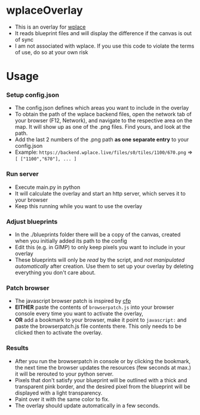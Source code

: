 # wplaceOverlay
- This is an overlay for [wplace](https://wplace.live/)
- It reads blueprint files and will display the difference if the canvas is out of sync
- I am not associated with wplace. If you use this code to violate the terms of use, do so at your own risk

# Usage
### Setup config.json
- The config.json defines which areas you want to include in the overlay
- To obtain the path of the wplace backend files, open the network tab of your browser (F12, Network), and navigate to the respective area on the map. It will show up as one of the .png files. Find yours, and look at the path.
- Add the last 2 numbers of the .png path **as one separate entry** to your config.json
- Example: `https://backend.wplace.live/files/s0/tiles/1100/670.png` => `[ ["1100","670"], ... ]`

### Run server
- Execute main.py in python
- It will calculate the overlay and start an http server, which serves it to your browser
- Keep this running while you want to use the overlay
 
### Adjust blueprints
- In the ./blueprints folder there will be a copy of the canvas, created when you initially added its path to the config
- Edit this (e.g. in GIMP) to only keep pixels you want to include in your overlay
- These blueprints will only be *read* by the script, and *not manipulated automatically* after creation. Use them to set up your overlay by deleting everything you don't care about.

### Patch browser
- The javascript browser patch is inspired by [cfp](https://github.com/cfpwastaken/wplace-overlay)
- **EITHER** paste the contents of `browserpatch.js` into your browser console every time you want to activate the overlay,
- **OR** add a bookmark to your browser, make it point to `javascript:` and paste the browserpatch.js file contents there. This only needs to be clicked then to activate the overlay.

### Results
- After you run the browserpatch in console or by clicking the bookmark, the next time the browser updates the resources (few seconds at max.) it will be rerouted to your python server.
- Pixels that don't satisfy your blueprint will be outlined with a thick and transparent pink border, and the desired pixel from the blueprint will be displayed with a light transparency.
- Paint over it with the same color to fix.
- The overlay should update automatically in a few seconds.
